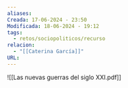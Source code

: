 ```yaml
---
aliases: 
Creada: 17-06-2024 - 23:50
Modificada: 18-06-2024 - 19:12
tags:
  - retos/sociopoliticos/recurso
relacion:
  - "[[Caterina García]]"
URL:
---
```


![[Las nuevas guerras del siglo XXI.pdf]]